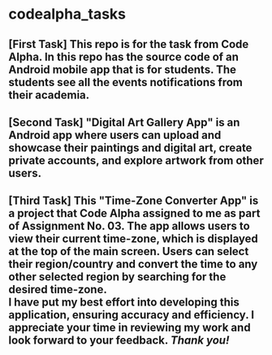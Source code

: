 # codealpha_tasks
[First Task] 
This repo is for the task from Code Alpha. In this repo has the source code of an Android mobile app that is for students. The students see all the events notifications from their academia.
-------------------------------------------------------------------------------------------------------------------------------------------------------------------------------------------------
[Second Task] 
"Digital Art Gallery App" is an Android app where users can upload and showcase their paintings and digital art, create private accounts, and explore artwork from other users.
-------------------------------------------------------------------------------------------------------------------------------------------------------------------------------------------------
[Third Task]
This "Time-Zone Converter App" is a project that Code Alpha assigned to me as part of Assignment No. 03.
The app allows users to view their current time-zone, which is displayed at the top of the main screen. Users can select their region/country and convert the time to any other selected region by searching for the desired time-zone.  
I have put my best effort into developing this application, ensuring accuracy and efficiency. I appreciate your time in reviewing my work and look forward to your feedback. _Thank you!_
-------------------------------------------------------------------------------------------------------------------------------------------------------------------------------------------------
